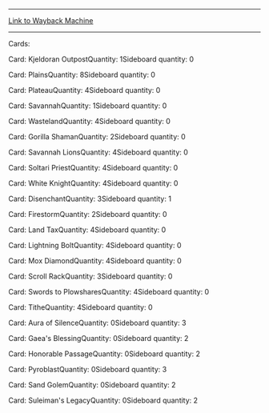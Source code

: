 
---
[Link to Wayback Machine](https://web.archive.org/web/20150710140932/http://magic.wizards.com/en/articles/decks/randy-buehler-%E2%80%93-tax-mox-2014-06-11)

[_metadata_:generator]:- "Drupal 7 (http://drupal.org)"
[_metadata_:node]:- "217016"
[_metadata_:publish_date]:- "2014-06-11"
[_metadata_:source]:- "article"
[_metadata_:title]:- "Randy Buehler – Tax-Mox"
[_metadata_:wayback_capture_timestamp]:- "2015-07-10 14:09:32"
[_metadata_:wayback_raw_url]:- "https://web.archive.org/web/20150710140932id_/http://magic.wizards.com/en/articles/decks/randy-buehler-%E2%80%93-tax-mox-2014-06-11"
[_metadata_:wayback_url]:- "http://magic.wizards.com/en/articles/decks/randy-buehler-%E2%80%93-tax-mox-2014-06-11"
---





Cards: 

Card: Kjeldoran OutpostQuantity: 1Sideboard quantity: 0 



Card: PlainsQuantity: 8Sideboard quantity: 0 



Card: PlateauQuantity: 4Sideboard quantity: 0 



Card: SavannahQuantity: 1Sideboard quantity: 0 



Card: WastelandQuantity: 4Sideboard quantity: 0 



Card: Gorilla ShamanQuantity: 2Sideboard quantity: 0 



Card: Savannah LionsQuantity: 4Sideboard quantity: 0 



Card: Soltari PriestQuantity: 4Sideboard quantity: 0 



Card: White KnightQuantity: 4Sideboard quantity: 0 



Card: DisenchantQuantity: 3Sideboard quantity: 1 



Card: FirestormQuantity: 2Sideboard quantity: 0 



Card: Land TaxQuantity: 4Sideboard quantity: 0 



Card: Lightning BoltQuantity: 4Sideboard quantity: 0 



Card: Mox DiamondQuantity: 4Sideboard quantity: 0 



Card: Scroll RackQuantity: 3Sideboard quantity: 0 



Card: Swords to PlowsharesQuantity: 4Sideboard quantity: 0 



Card: TitheQuantity: 4Sideboard quantity: 0 



Card: Aura of SilenceQuantity: 0Sideboard quantity: 3 



Card: Gaea's BlessingQuantity: 0Sideboard quantity: 2 



Card: Honorable PassageQuantity: 0Sideboard quantity: 2 



Card: PyroblastQuantity: 0Sideboard quantity: 3 



Card: Sand GolemQuantity: 0Sideboard quantity: 2 



Card: Suleiman's LegacyQuantity: 0Sideboard quantity: 2 




 

 

